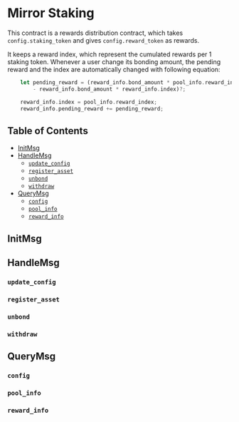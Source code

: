# Mirror Staking <!-- omit in toc -->

This contract is a rewards distribution contract, which takes `config.staking_token` and gives `config.reward_token` as rewards.

It keeps a reward index, which represent the cumulated rewards per 1 staking token. Whenever a user change its bonding amount, the pending reward and the index are automatically changed with following equation:

```rust
    let pending_reward = (reward_info.bond_amount * pool_info.reward_index
        - reward_info.bond_amount * reward_info.index)?;

    reward_info.index = pool_info.reward_index;
    reward_info.pending_reward += pending_reward;
```

## Table of Contents <!-- omit in toc -->

- [InitMsg](#initmsg)
- [HandleMsg](#handlemsg)
  - [`update_config`](#update_config)
  - [`register_asset`](#register_asset)
  - [`unbond`](#unbond)
  - [`withdraw`](#withdraw)
- [QueryMsg](#querymsg)
  - [`config`](#config)
  - [`pool_info`](#pool_info)
  - [`reward_info`](#reward_info)

## InitMsg

## HandleMsg

### `update_config`

### `register_asset`

### `unbond`

### `withdraw`

## QueryMsg

### `config`

### `pool_info`

### `reward_info`
